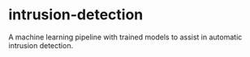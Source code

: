 # intrusion-detection
A machine learning pipeline with trained models to assist in automatic intrusion detection.
